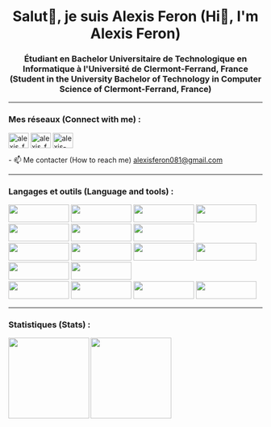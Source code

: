 <h1 align="center">Salut👋, je suis Alexis Feron (Hi👋, I'm Alexis Feron)</h1>
<h3 align="center">Étudiant en Bachelor Universitaire de Technologique en Informatique à l'Université de Clermont-Ferrand, France (Student in the University Bachelor of Technology in Computer Science of Clermont-Ferrand, France)</h3>

---

<h3 align="left">Mes réseaux (Connect with me) :</h3>
<p align="left">
<a href="https://instagram.com/alexis_feron_" target="blank"><img align="center" src="https://raw.githubusercontent.com/rahuldkjain/github-profile-readme-generator/master/src/images/icons/Social/instagram.svg" alt="alexis_feron_" height="30" width="40" /></a>
<a href="https://twitter.com/alexis_feron_" target="blank"><img align="center" src="https://raw.githubusercontent.com/rahuldkjain/github-profile-readme-generator/master/src/images/icons/Social/twitter.svg" alt="alexis_feron_" height="30" width="40" /></a>
<a href="https://linkedin.com/in/alexis-feron" target="blank"><img align="center" src="https://raw.githubusercontent.com/rahuldkjain/github-profile-readme-generator/master/src/images/icons/Social/linked-in-alt.svg" alt="alexis-feron" height="30" width="40" /></a>
</p>
<a>- 📫 Me contacter (How to reach me) </a><a href="mailto:alexisferon081@gmail.com">alexisferon081@gmail.com</a>

---

<h3 align="left">Langages et outils (Language and tools) :</h3>
<p align="left"> 
<img src="https://github.com/alexis-feron/alexis-feron/blob/main/assets/html.png" width="120" height="35"/>
<img src="https://github.com/alexis-feron/alexis-feron/blob/main/assets/css.png" width="120" height="35"/>
<img src="https://github.com/alexis-feron/alexis-feron/blob/main/assets/ionic.png" width="120" height="35"/>
<img src="https://github.com/alexis-feron/alexis-feron/blob/main/assets/typescript.png" width="120" height="35"/>
<img src="https://github.com/alexis-feron/alexis-feron/blob/main/assets/php.png" width="120" height="35"/>
<img src="https://github.com/alexis-feron/alexis-feron/blob/main/assets/angular.png" width="120" height="35"/>
<img src="https://github.com/alexis-feron/alexis-feron/blob/main/assets/javascript.png" width="120" height="35"/><br>
<img src="https://github.com/alexis-feron/alexis-feron/blob/main/assets/c.png" width="120" height="35"/>
<img src="https://github.com/alexis-feron/alexis-feron/blob/main/assets/c++.png" width="120" height="35"/>
<img src="https://github.com/alexis-feron/alexis-feron/blob/main/assets/java.png" width="120" height="35"/>
<img src="https://github.com/alexis-feron/alexis-feron/blob/main/assets/python.png" width="120" height="35"/>
<img src="https://github.com/alexis-feron/alexis-feron/blob/main/assets/ruby.png" width="120" height="35"/>
<img src="https://github.com/alexis-feron/alexis-feron/blob/main/assets/android.png" width="120" height="35"/><br>
<img src="https://github.com/alexis-feron/alexis-feron/blob/main/assets/postgre.png" width="120" height="35"/>
<img src="https://github.com/alexis-feron/alexis-feron/blob/main/assets/git.png" width="120" height="35"/>
<img src="https://github.com/alexis-feron/alexis-feron/blob/main/assets/figma.png" width="120" height="35"/>
<img src="https://github.com/alexis-feron/alexis-feron/blob/main/assets/bash.png" width="120" height="35"/>
</p>

---

<h3 align="left">Statistiques (Stats) :</h3>
<p>
<img height="160px" align="left" src="https://github-readme-stats.vercel.app/api/top-langs/?username=alexis-feron&layout=compact" />
<img height="160px" align="center" src="https://github-readme-stats.vercel.app/api?username=alexis-feron&show_icons=true&count_private=true" />
</p>
